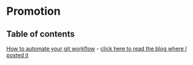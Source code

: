 # Promotion

## Table of contents
[How to automate your git workflow](how_to_autmoate_your_workflow.md) - [click here to read the blog where I posted it](https://dev.to/ram2510/how-to-automate-your-git-workflow-ilh)